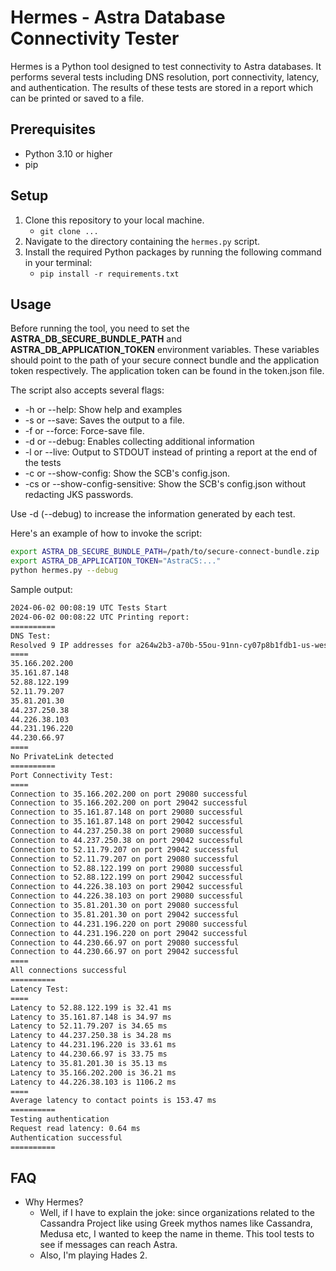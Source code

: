 # Hermes - Astra Database Connectivity Tester

Hermes is a Python tool designed to test connectivity to Astra databases. It performs several tests including DNS resolution, port connectivity, latency, and authentication. The results of these tests are stored in a report which can be printed or saved to a file.

## Prerequisites

- Python 3.10 or higher
- pip

## Setup

1. Clone this repository to your local machine.
   - ```git clone ...```
2. Navigate to the directory containing the `hermes.py` script.
3. Install the required Python packages by running the following command in your terminal:
   - ```pip install -r requirements.txt ```

## Usage
Before running the tool, you need to set the **ASTRA_DB_SECURE_BUNDLE_PATH** and **ASTRA_DB_APPLICATION_TOKEN** environment variables. These variables should point to the path of your secure connect bundle and the application token respectively. The application token can be found in the token.json file.

The script also accepts several flags:

 - -h or --help: Show help and examples
 - -s or --save: Saves the output to a file.
 - -f or --force: Force-save file.
 - -d or --debug: Enables collecting additional information
 - -l or --live: Output to STDOUT instead of printing a report at the end of the tests
 - -c or --show-config: Show the SCB's config.json.
 - -cs or --show-config-sensitive: Show the SCB's config.json without redacting JKS passwords.

Use -d (--debug) to increase the information generated by each test.

Here's an example of how to invoke the script:
```bash
export ASTRA_DB_SECURE_BUNDLE_PATH=/path/to/secure-connect-bundle.zip
export ASTRA_DB_APPLICATION_TOKEN="AstraCS:..."
python hermes.py --debug
```
Sample output:
```bash
2024-06-02 00:08:19 UTC Tests Start
2024-06-02 00:08:22 UTC Printing report:
==========
DNS Test:
Resolved 9 IP addresses for a264w2b3-a70b-55ou-91nn-cy07p8b1fdb1-us-west-2.db.astra.datastax.com
====
35.166.202.200
35.161.87.148
52.88.122.199
52.11.79.207
35.81.201.30
44.237.250.38
44.226.38.103
44.231.196.220
44.230.66.97
====
No PrivateLink detected
==========
Port Connectivity Test:
====
Connection to 35.166.202.200 on port 29080 successful
Connection to 35.166.202.200 on port 29042 successful
Connection to 35.161.87.148 on port 29080 successful
Connection to 35.161.87.148 on port 29042 successful
Connection to 44.237.250.38 on port 29080 successful
Connection to 44.237.250.38 on port 29042 successful
Connection to 52.11.79.207 on port 29042 successful
Connection to 52.11.79.207 on port 29080 successful
Connection to 52.88.122.199 on port 29080 successful
Connection to 52.88.122.199 on port 29042 successful
Connection to 44.226.38.103 on port 29042 successful
Connection to 44.226.38.103 on port 29080 successful
Connection to 35.81.201.30 on port 29080 successful
Connection to 35.81.201.30 on port 29042 successful
Connection to 44.231.196.220 on port 29080 successful
Connection to 44.231.196.220 on port 29042 successful
Connection to 44.230.66.97 on port 29080 successful
Connection to 44.230.66.97 on port 29042 successful
====
All connections successful
==========
Latency Test:
====
Latency to 52.88.122.199 is 32.41 ms
Latency to 35.161.87.148 is 34.97 ms
Latency to 52.11.79.207 is 34.65 ms
Latency to 44.237.250.38 is 34.28 ms
Latency to 44.231.196.220 is 33.61 ms
Latency to 44.230.66.97 is 33.75 ms
Latency to 35.81.201.30 is 35.13 ms
Latency to 35.166.202.200 is 36.21 ms
Latency to 44.226.38.103 is 1106.2 ms
====
Average latency to contact points is 153.47 ms
==========
Testing authentication
Request read latency: 0.64 ms
Authentication successful
==========
```

## FAQ
- Why Hermes?
  - Well, if I have to explain the joke: since organizations related to the Cassandra Project like using Greek mythos names like Cassandra, Medusa etc, I wanted to keep the name in theme. This tool tests to see if messages can reach Astra.
  - Also, I'm playing Hades 2.